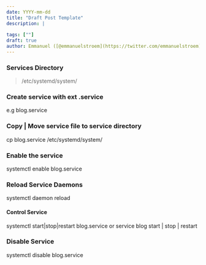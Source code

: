 ```yaml
---
date: YYYY-mm-dd
title: "Draft Post Template"
description: |
  
tags: [""]
draft: true
author: Emmanuel ([@emmanuelstroem](https://twitter.com/emmanuelstroem))
---
```



### Services Directory
> /etc/systemd/system/

### Create service with ext .service
e.g blog.service

### Copy | Move service file to service directory
cp blog.service /etc/systemd/system/

### Enable the service
systemctl enable blog.service

### Reload Service Daemons
systemctl daemon reload

#### Control Service
systemctl start|stop|restart blog.service
or
service blog start | stop | restart

### Disable Service
systemctl disable blog.service
